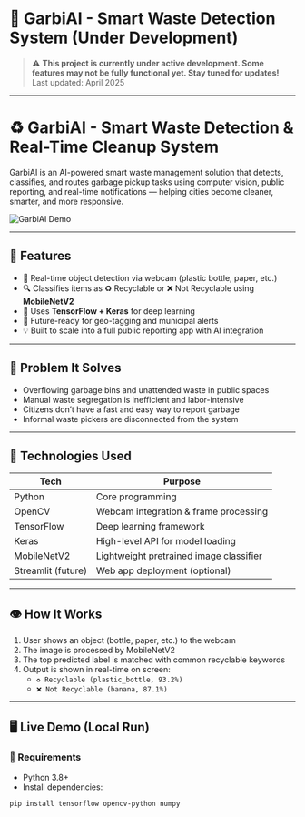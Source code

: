 # 🚧 GarbiAI - Smart Waste Detection System (Under Development)

> ⚠️ **This project is currently under active development. Some features may not be fully functional yet. Stay tuned for updates!**  
> Last updated: April 2025

---




# ♻️ GarbiAI - Smart Waste Detection & Real-Time Cleanup System

GarbiAI is an AI-powered smart waste management solution that detects, classifies, and routes garbage pickup tasks using computer vision, public reporting, and real-time notifications — helping cities become cleaner, smarter, and more responsive.

![GarbiAI Demo]() <!-- Add demo GIF or screenshot link here -->

---

## 🚀 Features

- 📸 Real-time object detection via webcam (plastic bottle, paper, etc.)
- 🔍 Classifies items as ♻️ Recyclable or ❌ Not Recyclable using **MobileNetV2**
- 🧠 Uses **TensorFlow + Keras** for deep learning
- 📍 Future-ready for geo-tagging and municipal alerts
- 💡 Built to scale into a full public reporting app with AI integration

---

## 🎯 Problem It Solves

- Overflowing garbage bins and unattended waste in public spaces
- Manual waste segregation is inefficient and labor-intensive
- Citizens don’t have a fast and easy way to report garbage
- Informal waste pickers are disconnected from the system

---

## 🧪 Technologies Used

| Tech          | Purpose                          |
|---------------|----------------------------------|
| Python        | Core programming                 |
| OpenCV        | Webcam integration & frame processing |
| TensorFlow    | Deep learning framework          |
| Keras         | High-level API for model loading |
| MobileNetV2   | Lightweight pretrained image classifier |
| Streamlit (future) | Web app deployment (optional) |

---

## 👁️ How It Works

1. User shows an object (bottle, paper, etc.) to the webcam
2. The image is processed by MobileNetV2
3. The top predicted label is matched with common recyclable keywords
4. Output is shown in real-time on screen:
   - `♻️ Recyclable (plastic_bottle, 93.2%)`
   - `❌ Not Recyclable (banana, 87.1%)`

---

## 🖥️ Live Demo (Local Run)

### 🔧 Requirements

- Python 3.8+
- Install dependencies:
```bash
pip install tensorflow opencv-python numpy
